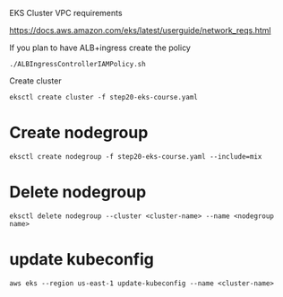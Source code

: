 EKS Cluster VPC requirements

https://docs.aws.amazon.com/eks/latest/userguide/network_reqs.html


If you plan to have ALB+ingress create the policy
```
./ALBIngressControllerIAMPolicy.sh
```

Create cluster
```
eksctl create cluster -f step20-eks-course.yaml
```


# Create nodegroup
```
eksctl create nodegroup -f step20-eks-course.yaml --include=mix
```

# Delete nodegroup
```
eksctl delete nodegroup --cluster <cluster-name> --name <nodegroup name>
```

# update kubeconfig
```
aws eks --region us-east-1 update-kubeconfig --name <cluster-name>
```
